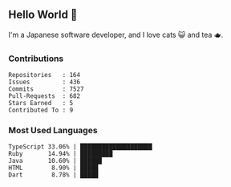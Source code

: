 ## Hello World 👋

I'm a Japanese software developer, and I love cats 😺 and tea 🫖.

### Contributions

    Repositories   : 164
    Issues         : 436
    Commits        : 7527
    Pull-Requests  : 682
    Stars Earned   : 5
    Contributed To : 9

### Most Used Languages

    TypeScript 33.06% | ████████████████████
    Ruby       14.94% | █████████
    Java       10.60% | ██████
    HTML        8.90% | █████
    Dart        8.78% | █████
